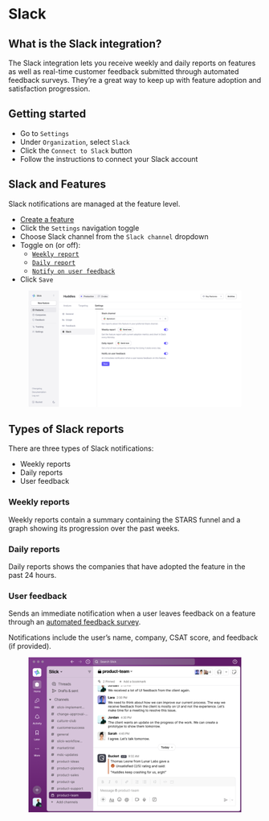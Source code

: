 # Slack

## What is the Slack integration?

The Slack integration lets you receive weekly and daily reports on features as well as real-time customer feedback submitted through automated feedback surveys. They’re a great way to keep up with feature adoption and satisfaction progression.&#x20;

## Getting started

* Go to `Settings`
* Under `Organization`, select `Slack`
* Click the `Connect to Slack` button
* Follow the instructions to connect your Slack account

## Slack and Features

Slack notifications are managed at the feature level.

* [Create a feature](../product-handbook/create-your-first-feature.md)&#x20;
* Click the `Settings` navigation toggle
* Choose Slack channel from the `Slack channel` dropdown
* Toggle on (or off):
  * [`Weekly report`](slack.md#feature-reports)
  * [`Daily report`](slack.md#feature-reports)
  * [`Notify on user feedback`](slack.md#user-feedback)
* Click `Save`

<figure><img src="../.gitbook/assets/Slack Settings under Features-min.png" alt=""><figcaption></figcaption></figure>

## Types of Slack reports

There are three types of Slack notifications:

* Weekly reports
* Daily reports
* User feedback&#x20;

### Weekly reports

Weekly reports contain a summary containing the STARS funnel and a graph showing its progression over the past weeks.

### Daily reports

Daily reports shows the companies that have adopted the feature in the past 24 hours.

### User feedback

Sends an immediate notification when a user leaves feedback on a feature through an [automated feedback survey](../product-handbook/feature-feedback/automated-feedback-surveys.md).&#x20;

Notifications include the user’s name, company, CSAT score, and feedback (if provided).&#x20;

<figure><img src="../.gitbook/assets/Slack with User Feedback.png" alt=""><figcaption></figcaption></figure>
